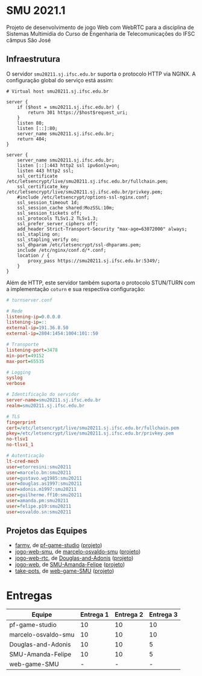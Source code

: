 # SMU 2021.1

Projeto de desenvolvimento de jogo Web com WebRTC para a disciplina de Sistemas Multimídia do Curso de Engenharia de Telecomunicações do IFSC câmpus São José

## Infraestrutura

O servidor `smu20211.sj.ifsc.edu.br` suporta o protocolo HTTP via NGINX. A configuração global do serviço está assim:

```nginx
# Virtual host smu20211.sj.ifsc.edu.br

server {
    if ($host = smu20211.sj.ifsc.edu.br) {
        return 301 https://$host$request_uri;
    }
    listen 80;
    listen [::]:80;
    server_name smu20211.sj.ifsc.edu.br;
    return 404;
}

server {
    server_name smu20211.sj.ifsc.edu.br;
    listen [::]:443 http2 ssl ipv6only=on;
    listen 443 http2 ssl;
    ssl_certificate /etc/letsencrypt/live/smu20211.sj.ifsc.edu.br/fullchain.pem;
    ssl_certificate_key /etc/letsencrypt/live/smu20211.sj.ifsc.edu.br/privkey.pem;
    #include /etc/letsencrypt/options-ssl-nginx.conf;
    ssl_session_timeout 1d;
    ssl_session_cache shared:MozSSL:10m;
    ssl_session_tickets off;
    ssl_protocols TLSv1.2 TLSv1.3;
    ssl_prefer_server_ciphers off;
    add_header Strict-Transport-Security "max-age=63072000" always;
    ssl_stapling on;
    ssl_stapling_verify on;
    ssl_dhparam /etc/letsencrypt/ssl-dhparams.pem;
    include /etc/nginx/conf.d/*.conf;
    location / {
        proxy_pass https://smu20211.sj.ifsc.edu.br:5349/;
    }
}
```

Além de HTTP, este servidor também suporta o protocolo STUN/TURN com a implementação `coturn` e sua respectiva configuração:

```ini
# turnserver.conf

# Rede
listening-ip=0.0.0.0
listening-ip=::
external-ip=191.36.8.50
external-ip=2804:1454:1004:101::50

# Transporte
listening-port=3478
min-port=49152
max-port=65535

# Logging
syslog
verbose

# Identificação do servidor
server-name=smu20211.sj.ifsc.edu.br
realm=smu20211.sj.ifsc.edu.br

# TLS
fingerprint
cert=/etc/letsencrypt/live/smu20211.sj.ifsc.edu.br/fullchain.pem
pkey=/etc/letsencrypt/live/smu20211.sj.ifsc.edu.br/privkey.pem
no-tlsv1
no-tlsv1_1

# Autenticação
lt-cred-mech
user=etorresini:smu20211
user=marcelo.bn:smu20211
user=gustavo.wg1985:smu20211
user=douglas.as1997:smu20211
user=adonis.m1997:smu20211
user=guilherme.ff10:smu20211
user=amanda.pm:smu20211
user=felipe.p19:smu20211
user=osvaldo.sn:smu20211
```

## Projetos das Equipes

- [farmy](https://github.com/pf-game-studio/farmy), de [pf-game-studio](https://github.com/pf-game-studio) ([projeto](https://github.com/pf-game-studio/farmy/projects/1?fullscreen=true))
- [jogo-web-smu](https://github.com/marcelo-osvaldo-smu/jogo-web-smu), de [marcelo-osvaldo-smu](https://github.com/marcelo-osvaldo-smu) ([projeto](https://github.com/marcelo-osvaldo-smu/jogo-web-smu/projects/1?fullscreen=true))
- [jogo-web-rtc](https://github.com/Douglas-and-Adonis/jogo-web-rtc), de [Douglas-and-Adonis](https://github.com/Douglas-and-Adonis) ([projeto](https://github.com/Douglas-and-Adonis/jogo-web-rtc/projects/1?fullscreen=true))
- [jogo-web](https://github.com/SMU-Amanda-Felipe/jogo-web), de [SMU-Amanda-Felipe](https://github.com/SMU-Amanda-Felipe) ([projeto](https://github.com/SMU-Amanda-Felipe/jogo-web/projects/1?fullscreen=true))
- [take-pots](https://github.com/web-game-SMU/take-pots), de [web-game-SMU](https://github.com/web-game-SMU/take-pots) ([projeto](https://github.com/web-game-SMU/take-pots/projects/1?fullscreen=true))

# Entregas

| Equipe              | Entrega 1 | Entrega 2 | Entrega 3 |
| ------------------- | --------- | --------- | --------- |
| pf-game-studio      | 10        | 10        | 10        |
| marcelo-osvaldo-smu | 10        | 10        | 10        |
| Douglas-and-Adonis  | 10        | 10        | 5         |
| SMU-Amanda-Felipe   | 10        | 10        | 5         |
| web-game-SMU        | -         | -         | -         |
